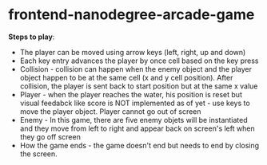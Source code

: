 frontend-nanodegree-arcade-game
===============================

**Steps to play**:

* The player can be moved using arrow keys (left, right, up and down)
* Each key entry advances the player by once cell based on the key press
* Collision - collision can happen when the enemy object and the player object happen to be at the same cell (x and y cell position).
                After collision, the player is sent back to start position but at the same x value
* Player - when the player reaches the water, his position is reset but visual feedabck like score is NOT implemented as of yet
          - use keys to move the player object. Player cannot go out of screen
* Enemy - In this game, there are five enemy objets will be instantiated and they move from left to right and appear back on screen's left when they go off screen
* How the game ends - the game doesn't end but needs to end by closing the screen. 
